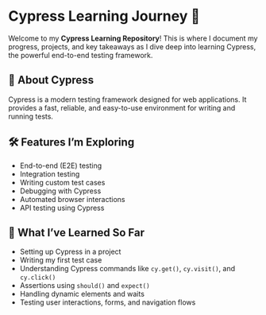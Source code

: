 # Cypress Learning Journey 🚀

Welcome to my **Cypress Learning Repository**! This is where I document my progress, projects, and key takeaways as I dive deep into learning Cypress, the powerful end-to-end testing framework.

## 🌟 About Cypress
Cypress is a modern testing framework designed for web applications. It provides a fast, reliable, and easy-to-use environment for writing and running tests.

## 🛠️ Features I’m Exploring
- End-to-end (E2E) testing
- Integration testing
- Writing custom test cases
- Debugging with Cypress
- Automated browser interactions
- API testing using Cypress

## 📘 What I’ve Learned So Far
- Setting up Cypress in a project
- Writing my first test case
- Understanding Cypress commands like `cy.get()`, `cy.visit()`, and `cy.click()`
- Assertions using `should()` and `expect()`
- Handling dynamic elements and waits
- Testing user interactions, forms, and navigation flows


